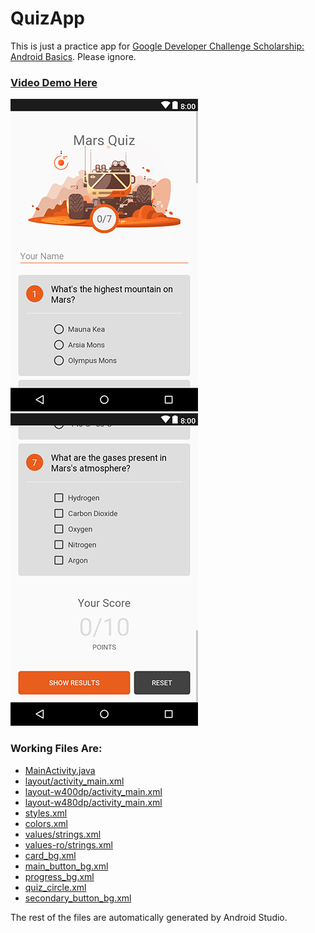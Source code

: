 # QuizApp

This is just a practice app for [Google Developer Challenge Scholarship: Android Basics](https://www.udacity.com/google-scholarships). Please ignore.

### [Video Demo Here](https://youtu.be/d732eSgnyS0)

![QuizApp Screenshot Screen Start](https://raw.githubusercontent.com/danieldogeanu/QuizApp/master/screenshots/quiz_app_start.jpg)
![QuizApp Screenshot Screen End](https://raw.githubusercontent.com/danieldogeanu/QuizApp/master/screenshots/quiz_app_end.jpg)

### Working Files Are:
* [MainActivity.java](https://github.com/danieldogeanu/QuizApp/blob/master/app/src/main/java/com/danieldogeanu/android/quizapp/MainActivity.java)
* [layout/activity_main.xml](https://github.com/danieldogeanu/QuizApp/blob/master/app/src/main/res/layout/activity_main.xml)
* [layout-w400dp/activity_main.xml](https://github.com/danieldogeanu/QuizApp/blob/master/app/src/main/res/layout-w400dp/activity_main.xml)
* [layout-w480dp/activity_main.xml](https://github.com/danieldogeanu/QuizApp/blob/master/app/src/main/res/layout-w480dp/activity_main.xml)
* [styles.xml](https://github.com/danieldogeanu/QuizApp/blob/master/app/src/main/res/values/styles.xml)
* [colors.xml](https://github.com/danieldogeanu/QuizApp/blob/master/app/src/main/res/values/colors.xml)
* [values/strings.xml](https://github.com/danieldogeanu/QuizApp/blob/master/app/src/main/res/values/strings.xml)
* [values-ro/strings.xml](https://github.com/danieldogeanu/QuizApp/blob/master/app/src/main/res/values-ro/strings.xml)
* [card_bg.xml](https://github.com/danieldogeanu/QuizApp/blob/master/app/src/main/res/drawable/card_bg.xml)
* [main_button_bg.xml](https://github.com/danieldogeanu/QuizApp/blob/master/app/src/main/res/drawable/main_button_bg.xml)
* [progress_bg.xml](https://github.com/danieldogeanu/QuizApp/blob/master/app/src/main/res/drawable/progress_bg.xml)
* [quiz_circle.xml](https://github.com/danieldogeanu/QuizApp/blob/master/app/src/main/res/drawable/quiz_circle.xml)
* [secondary_button_bg.xml](https://github.com/danieldogeanu/QuizApp/blob/master/app/src/main/res/drawable/secondary_button_bg.xml)

The rest of the files are automatically generated by Android Studio.